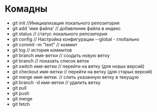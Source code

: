 # Комадны
- git init //Инициализация локального репозитория
- git add 'имя файла' // добавление файла в индекс
- git status // статус локального репозитория
- git config // Настройка конфигурации --global - глобально
- git commit -m "text" // коммит
- git log // история коммитов
- git branch имя-ветки // создать новую ветку
- git branch // показать список веток
- git switch имя-ветки // перейти на ветку (для новых версий)
- git checkout имя-ветки // перейти на ветку (для старых версий)
- git merge имя-ветки. // слить указанную ветку в текущую
- git branch -d имя-ветки // удалить ветку
- git pull 
- git push
- git merge
- git fetch
